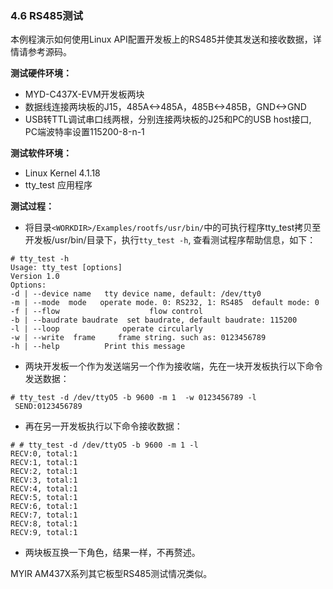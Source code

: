 ### 4.6 RS485测试

本例程演示如何使用Linux API配置开发板上的RS485并使其发送和接收数据，详情请参考源码。

**测试硬件环境：**

* MYD-C437X-EVM开发板两块  
* 数据线连接两块板的J15，485A&lt;-&gt;485A，485B&lt;-&gt;485B，GND&lt;-&gt;GND  
* USB转TTL调试串口线两根，分别连接两块板的J25和PC的USB host接口, PC端波特率设置115200-8-n-1

**测试软件环境：**

* Linux Kernel 4.1.18   
* tty\_test 应用程序  

**测试过程：**

* 将目录`<WORKDIR>/Examples/rootfs/usr/bin/`中的可执行程序tty\_test拷贝至开发板/usr/bin/目录下，执行`tty_test -h`, 查看测试程序帮助信息，如下：    

```\`
# tty_test -h
Usage: tty_test [options]
Version 1.0
Options:
-d | --device name   tty device name, default: /dev/tty0
-m | --mode  mode   operate mode. 0: RS232, 1: RS485  default mode: 0 
-f | --flow                    flow control 
-b | --baudrate baudrate  set baudrate, default baudrate: 115200 
-l | --loop              operate circularly 
-w | --write  frame     frame string. such as: 0123456789 
-h | --help          Print this message
```

* 两块开发板一个作为发送端另一个作为接收端，先在一块开发板执行以下命令发送数据：  

```
# tty_test -d /dev/ttyO5 -b 9600 -m 1  -w 0123456789 -l  
 SEND:0123456789
```

* 再在另一开发板执行以下命令接收数据：  

```
# # tty_test -d /dev/ttyO5 -b 9600 -m 1 -l
RECV:0, total:1 
RECV:1, total:1 
RECV:2, total:1 
RECV:3, total:1 
RECV:4, total:1 
RECV:5, total:1 
RECV:6, total:1 
RECV:7, total:1 
RECV:8, total:1 
RECV:9, total:1
```

* 两块板互换一下角色，结果一样，不再赘述。           

MYIR AM437X系列其它板型RS485测试情况类似。

